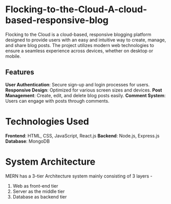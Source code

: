 # Flocking-to-the-Cloud-A-cloud-based-responsive-blog
Flocking to the Cloud is a cloud-based, responsive blogging platform designed to provide users with an easy and intuitive way to create, manage, and share blog posts. The project utilizes modern web technologies to ensure a seamless experience across devices, whether on desktop or mobile.

## Features
**User Authentication**: Secure sign-up and login processes for users.
**Responsive Design**: Optimized for various screen sizes and devices.
**Post Management**: Create, edit, and delete blog posts easily.
**Comment System**: Users can engage with posts through comments.

# Technologies Used
**Frontend**: HTML, CSS, JavaScript, React.js
**Backend**: Node.js, Express.js
**Database**: MongoDB 

# System Architecture
MERN has a 3-tier Architecture system mainly consisting of 3 layers -
1. Web as front-end tier
2. Server as the middle tier
3. Database as backend tier
